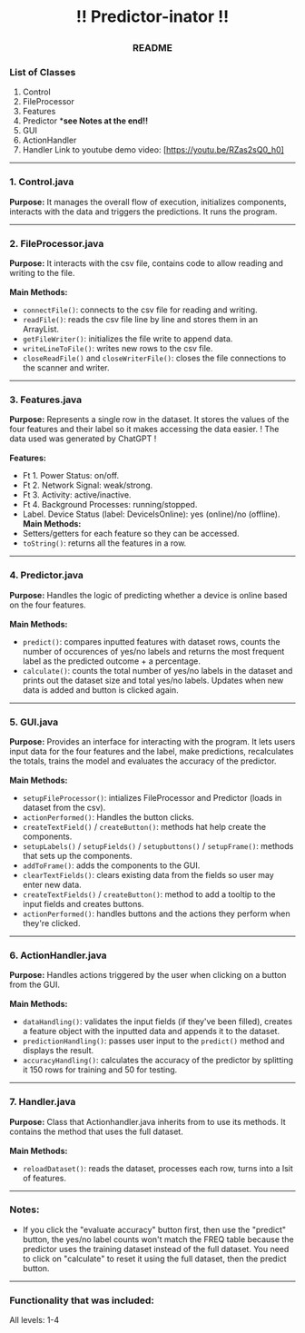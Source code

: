 # <p align="center">!! Predictor-inator !!</p>
### <p align="center">README</p>

### List of Classes
1. Control
2. FileProcessor
3. Features
4. Predictor ***see Notes at the end!!**
5. GUI
6. ActionHandler
7. Handler
Link to youtube demo video: [https://youtu.be/RZas2sQ0_h0] 

---
### 1. Control.java
**Purpose:**
It manages the overall flow of execution, initializes components, interacts with the data and triggers the predictions. It runs the program.

---
### 2. FileProcessor.java
**Purpose:**
It interacts with the csv file, contains code to allow reading and writing to the file. 
<br><br>
**Main Methods:**
- `connectFile()`: connects to the csv file for reading and writing.
- `readFile()`: reads the csv file line by line and stores them in an ArrayList.
- `getFileWriter()`: initializes the file write to append data.
- `writeLineToFile()`: writes new rows to the csv file.
- `closeReadFile()` and `closeWriterFile()`: closes the file connections to the scanner and writer.
---
### 3. Features.java
**Purpose:**
Represents a single row in the dataset. It stores the values of the four features and their label so it makes accessing the data easier. 
! The data used was generated by ChatGPT ! 
<br><br>
**Features:**
- Ft 1. Power Status: on/off.
- Ft 2. Network Signal: weak/strong.
- Ft 3. Activity: active/inactive.
- Ft 4. Background Processes: running/stopped.
- Label. Device Status (label: DeviceIsOnline): yes (online)/no (offline).
**Main Methods:**
- Setters/getters for each feature so they can be accessed.
- `toString()`: returns all the features in a row. 
--- 
### 4. Predictor.java
**Purpose:**
Handles the logic of predicting whether a device is online based on the four features. 
<br><br>
**Main Methods:**
- `predict()`: compares inputted features with dataset rows, counts the number of occurences of yes/no labels and returns the most frequent label as the predicted outcome + a percentage. 
- `calculate()`: counts the total number of yes/no labels in the dataset and prints out the dataset size and total yes/no labels. Updates when new data is added and button is clicked again. 
---
### 5. GUI.java
**Purpose:**
Provides an interface for interacting with the program. It lets users input data for the four features and the label, make predictions, recalculates the totals, trains the model and evaluates the accuracy of the predictor.
<br><br>
**Main Methods:**
- `setupFileProcessor()`: intializes FileProcessor and Predictor (loads in dataset from the csv).
- `actionPerformed()`: Handles the button clicks.
- `createTextField()` / `createButton()`: methods hat help create the components.
- `setupLabels()` / `setupFields()` / `setupbuttons()` /  `setupFrame()`: methods that sets up the components.
- `addToFrame()`: adds the components to the GUI.
- `clearTextFields()`: clears existing data from the fields so user may enter new data.
- `createTextFields()` / `createButton()`: method to add a tooltip to the input fields and creates buttons.
- `actionPerformed()`: handles buttons and the actions they perform when they're clicked. 
---
### 6. ActionHandler.java
**Purpose:**
Handles actions triggered by the user when clicking on a button from the GUI. 
<br><br>
**Main Methods:**
-  `dataHandling()`: validates the input fields (if they've been filled), creates a feature object with the inputted data and appends it to the dataset.
-  `predictionHandling()`: passes user input to the `predict()` method and displays the result.
-  `accuracyHandling()`: calculates the accuracy of the predictor by splitting it 150 rows for training and 50 for testing.
--- 
### 7. Handler.java
**Purpose:**
Class that Actionhandler.java inherits from to use its methods. It contains the method that uses the full dataset. 
<br><br>
**Main Methods:**
- `reloadDataset()`: reads the dataset, processes each row, turns into a lsit of features.
---
### Notes:
- If you click the "evaluate accuracy" button first, then use the "predict" button, the yes/no label counts won't match the FREQ table because the predictor uses the training dataset instead of the full dataset. You need to click on "calculate" to reset it using the full dataset, then the predict button.  
---
### Functionality that was included:
All levels: 1-4 

